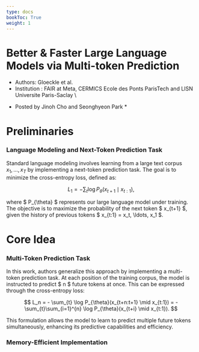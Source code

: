 ```yaml
---
type: docs
bookToc: True
weight: 1
---
```


# Better & Faster Large Language Models via Multi-token Prediction
- Authors: Gloeckle et al. 
- Institution : FAIR at Meta, CERMICS Ecole des Ponts ParisTech and LISN Universite Paris-Saclay \\
* Posted by Jinoh Cho and Seonghyeon Park *
  
# Preliminaries

### Language Modeling and Next-Token Prediction Task

Standard language modeling involves learning from a large text corpus $x_1, \ldots, x_T$ by implementing a next-token prediction task. The goal is to minimize the cross-entropy loss, defined as:

$$ 
L_1 = - \sum_{t} \log P_{\theta}(x_{t+1} \mid x_{t:1}), 
$$

where $ P_{\theta} $ represents our large language model under training. The objective is to maximize the probability of the next token $ x_{t+1} $, given the history of previous tokens $ x_{t:1} = x_t, \ldots, x_1 $.

# Core Idea

### Multi-Token Prediction Task 

In this work, authors generalize this approach by implementing a multi-token prediction task. At each position of the training corpus, the model is instructed to predict $ n $ future tokens at once. This can be expressed through the cross-entropy loss:

$$
L_n = - \sum_{t} \log P_{\theta}(x_{t+n:t+1} \mid x_{t:1}) = - \sum_{t}\sum_{i=1}^{n} \log P_{\theta}(x_{t+i} \mid x_{t:1}). 
$$

This formulation allows the model to learn to predict multiple future tokens simultaneously, enhancing its predictive capabilities and efficiency.

### Memory-Efficient Implementation

